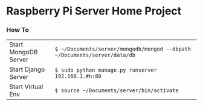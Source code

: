 <h1>Raspberry Pi Server Home Project</h1>

<h3>How To</h3>
<table>
  <tr>
    <td>Start MongoDB Server</td>
    <td><code>$ ~/Documents/server/mongodb/mongod --dbpath ~/Documents/server/data/db</code></td> 
  </tr>
  <tr>
    <td>Start Django Server</td>
    <td><code>$ sudo python manage.py runserver 192.168.1.#n:80</code></td> 
  </tr>
  <tr>
    <td>Start Virtual Env</td>
    <td><code>$ source ~/Documents/server/bin/activate</code></td> 
  </tr>
</table>
